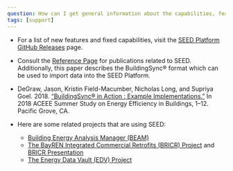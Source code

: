 ```yaml
---
question: How can I get general information about the capabilities, features, and active development of SEED?
tags: [support]
---
```


- For a list of new features and fixed capabilities, visit the [SEED Platform GitHub Releases](https://github.com/SEED-platform/seed/releases) page.

- Consult the [Reference Page](../../references.md) for publications related to SEED. Additionally, this paper describes the BuildingSync® format which can be used to import data into the SEED Platform.

- DeGraw, Jason, Kristin Field-Macumber, Nicholas Long, and Supriya Goel. 2018. [“BuildingSync® in Action : Example Implementations.”](https://buildingsync.net/documents/DeGraw-ACEEE-BuildingSync-in-Action.pdf) In 2018 ACEEE Summer Study on Energy Efficiency in Buildings, 1–12. Pacific Grove, CA.

- Here are some related projects that are using SEED:
  - [Building Energy Analysis Manager (BEAM)](https://neep.org/solutions-low-carbon-states-and-communities/beam-building-energy-analysis-manager)
  - [The BayREN Integrated Commercial Retrofits (BRICR) Project](https://aceee.org/files/proceedings/2018/#/paper/event-data/p110) and [BRICR Presentation](https://www.energy.gov/sites/prod/files/2018/05/f52/24293_Hooper_050318-900.pdf)
  - [The Energy Data Vault (EDV) Project](https://www.energy.gov/eere/buildings/energy-data-vault)
